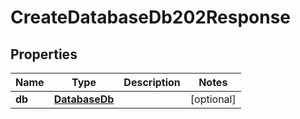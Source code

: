 

# CreateDatabaseDb202Response


## Properties

| Name | Type | Description | Notes |
|------------ | ------------- | ------------- | -------------|
|**db** | [**DatabaseDb**](DatabaseDb.md) |  |  [optional] |



